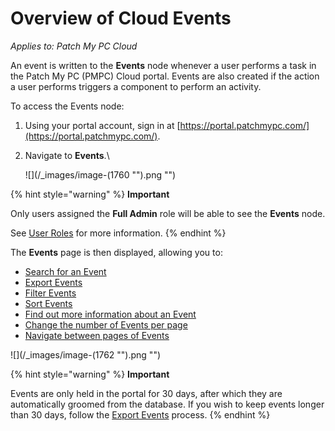 # Overview of Cloud Events

_Applies to: Patch My PC Cloud_

An event is written to the **Events** node whenever a user performs a task in the Patch My PC (PMPC) Cloud portal. Events are also created if the action a user performs triggers a component to perform an activity.

To access the Events node:

1. Using your portal account, sign in at [https://portal.patchmypc.com/](https://portal.patchmypc.com/).
2.  Navigate to **Events**.\\

    !\[]\(/\_images/image-(1760 "").png "")

{% hint style="warning" %}
**Important**

Only users assigned the **Full Admin** role will be able to see the **Events** node.

See [User Roles](../cloud-administration/manage-cloud-users/cloud-user-roles-reference.md) for more information.
{% endhint %}

The **Events** page is then displayed, allowing you to:

* [Search for an Event](search-for-a-cloud-event.md)
* [Export Events](export-cloud-events.md)
* [Filter Events](filter-cloud-events.md)
* [Sort Events](sort-cloud-events.md)
* [Find out more information about an Event](find-out-more-information-about-a-cloud-event.md)
* [Change the number of Events per page](change-the-number-of-cloud-events-per-page.md)
* [Navigate between pages of Events](navigate-between-pages-of-cloud-events.md)

!\[]\(/\_images/image-(1762 "").png "")

{% hint style="warning" %}
**Important**

Events are only held in the portal for 30 days, after which they are automatically groomed from the database. If you wish to keep events longer than 30 days, follow the [Export Events](export-cloud-events.md) process.
{% endhint %}
